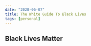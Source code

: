 ```yaml
---
date: "2020-06-07"
title: The White Guide To Black Lives
tags: [personal]
---
```


## Black Lives Matter
